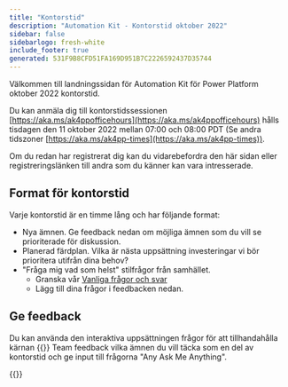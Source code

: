 ```yaml
---
title: "Kontorstid"
description: "Automation Kit - Kontorstid oktober 2022"
sidebar: false
sidebarlogo: fresh-white
include_footer: true
generated: 531F9B8CFD51FA169D951B7C2226592437D35744
---
```


Välkommen till landningssidan för Automation Kit för Power Platform oktober 2022 kontorstid.

Du kan anmäla dig till kontorstidssessionen [https://aka.ms/ak4ppofficehours](https://aka.ms/ak4ppofficehours) hålls tisdagen den 11 oktober 2022 mellan 07:00 och 08:00 PDT (Se andra tidszoner [https://aka.ms/ak4pp-times](https://aka.ms/ak4pp-times)).

Om du redan har registrerat dig kan du vidarebefordra den här sidan eller registreringslänken till andra som du känner kan vara intresserade.

## Format för kontorstid

Varje kontorstid är en timme lång och har följande format:

- Nya ämnen. Ge feedback nedan om möjliga ämnen som du vill se prioriterade för diskussion.
- Planerad färdplan. Vilka är nästa uppsättning investeringar vi bör prioritera utifrån dina behov?
- "Fråga mig vad som helst" stilfrågor från samhället.
    - Granska vår [Vanliga frågor och svar](/sv/frequently-asked-questions)
    - Lägg till dina frågor i feedbacken nedan.

## Ge feedback

Du kan använda den interaktiva uppsättningen frågor för att tillhandahålla kärnan {{<product-name>}} Team feedback vilka ämnen du vill täcka som en del av kontorstid och ge input till frågorna "Any Ask Me Anything".

{{<questions name="/content/sv/office-hours/october-2022.json" completed="Tack för att du fyller i feedback" showNavigationButtons="false" locale="sv">}}
